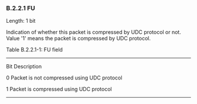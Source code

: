 ### B.2.2.1 FU

Length: 1 bit

Indication of whether this packet is compressed by UDC protocol or not.
Value \'1\' means the packet is compressed by UDC protocol.

Table B.2.2.1-1: FU field

  --------- -------------------------------------------------------------
  Bit       Description

  0         Packet is not compressed using UDC protocol

  1         Packet is compressed using UDC protocol
  --------- -------------------------------------------------------------